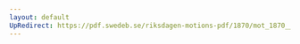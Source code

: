 ```yaml
---
layout: default
UpRedirect: https://pdf.swedeb.se/riksdagen-motions-pdf/1870/mot_1870__ak__00029/mot_1870__ak__00029_001.pdf
---
```

